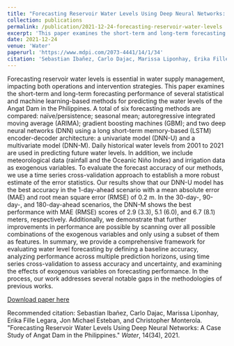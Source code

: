 ```yaml
---
title: "Forecasting Reservoir Water Levels Using Deep Neural Networks: A Case Study of Angat Dam in the Philippines"
collection: publications
permalink: /publication/2021-12-24-forecasting-reservoir-water-levels
excerpt: 'This paper examines the short-term and long-term forecasting performance of several statistical and machine learning-based methods for predicting the water levels of the Angat Dam in the Philippines.'
date: 2021-12-24
venue: 'Water'
paperurl: 'https://www.mdpi.com/2073-4441/14/1/34'
citation: 'Sebastian Ibañez, Carlo Dajac, Marissa Liponhay, Erika Fille Legara, Jon Michael Esteban, and Christopher Monterola. &quot;Forecasting Reservoir Water Levels Using Deep Neural Networks: A Case Study of Angat Dam in the Philippines.&quot; <i>Water</i>, 14(34), 2021.'
---
```

Forecasting reservoir water levels is essential in water supply management, impacting both operations and intervention strategies. This paper examines the short-term and long-term forecasting performance of several statistical and machine learning-based methods for predicting the water levels of the Angat Dam in the Philippines. A total of six forecasting methods are compared: naïve/persistence; seasonal mean; autoregressive integrated moving average (ARIMA); gradient boosting machines (GBM); and two deep neural networks (DNN) using a long short-term memory-based (LSTM) encoder-decoder architecture: a univariate model (DNN-U) and a multivariate model (DNN-M). Daily historical water levels from 2001 to 2021 are used in predicting future water levels. In addition, we include meteorological data (rainfall and the Oceanic Niño Index) and irrigation data as exogenous variables. To evaluate the forecast accuracy of our methods, we use a time series cross-validation approach to establish a more robust estimate of the error statistics. Our results show that our DNN-U model has the best accuracy in the 1-day-ahead scenario with a mean absolute error (MAE) and root mean square error (RMSE) of 0.2 m. In the 30-day-, 90-day-, and 180-day-ahead scenarios, the DNN-M shows the best performance with MAE (RMSE) scores of 2.9 (3.3), 5.1 (6.0), and 6.7 (8.1) meters, respectively. Additionally, we demonstrate that further improvements in performance are possible by scanning over all possible combinations of the exogenous variables and only using a subset of them as features. In summary, we provide a comprehensive framework for evaluating water level forecasting by defining a baseline accuracy, analyzing performance across multiple prediction horizons, using time series cross-validation to assess accuracy and uncertainty, and examining the effects of exogenous variables on forecasting performance. In the process, our work addresses several notable gaps in the methodologies of previous works.

[Download paper here](https://www.mdpi.com/2073-4441/14/1/34/pdf?version=1640328112)

Recommended citation: Sebastian Ibañez, Carlo Dajac, Marissa Liponhay, Erika Fille Legara, Jon Michael Esteban, and Christopher Monterola. &quot;Forecasting Reservoir Water Levels Using Deep Neural Networks: A Case Study of Angat Dam in the Philippines.&quot; <i>Water</i>, 14(34), 2021.